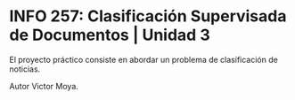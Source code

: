 # INFO 257: Clasificación Supervisada de Documentos | Unidad 3 

El proyecto práctico consiste en abordar un problema de clasificación de noticias.

Autor Victor Moya.
